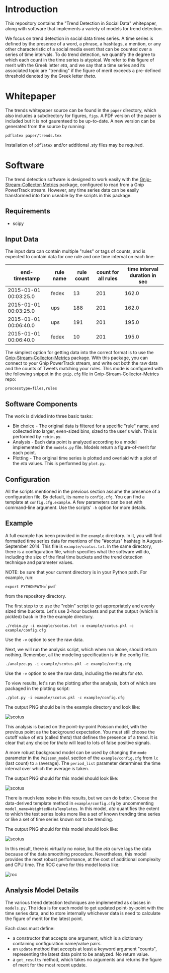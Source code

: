 # Introduction

This repository contains the "Trend Detection in Social Data" whitepaper,
along with software that implements a variety of models for trend detection.

We focus on trend detection in social data times series. A time series is
defined by the presence of a word, a phrase, a hashtags, a mention, or any
other characteristic of a social media event that can be counted over a
series of time intervals. To do trend detection, we quantify 
the degree to which each count in the time series is atypical. We refer to
this figure of merit with the Greek letter *eta*, and we say that a 
time series and its associated topic are "trending" if the figure of merit
exceeds a pre-defined threshold denoted by the Greek letter *theta*. 

# Whitepaper

The trends whitepaper source can be found in the `paper` directory, which
also includes a subdirectory for figures, `figs`. A PDF version of the 
paper is included but it is not gaurenteed to be up-to-date. A new version can
be generated from the source by running:

`pdflatex paper/trends.tex`

Installation of `pdflatex` and/or additional .sty files may be required.

# Software

The trend detection software is designed to work easily with 
the [Gnip-Stream-Collector-Metrics](https://github.com/DrSkippy/Gnip-Stream-Collector-Metrics) package, 
configured to read
from a Gnip PowerTrack stream. However, any time series data can be easily
transformed into form useable by the scripts in this package. 

## Requirements

* scipy

## Input Data

The input data can contain multiple "rules" or tags of counts, and is expected to contain data 
for one rule and one time interval on each line:

| end-timestamp | rule name | rule count | count for all rules | time interval duration in sec |
| ------------------- | --------- | ---------- | ------------------- | ------------------------- |
| 2015-01-01 00:03:25.0  | fedex | 13 | 201 | 162.0 |
| 2015-01-01 00:03:25.0  | ups | 188 | 201 | 162.0 |
|2015-01-01 00:06:40.0| ups| 191| 201| 195.0 |
|2015-01-01 00:06:40.0| fedex| 10| 201| 195.0 |

The simplest option for getting data into the correct format is to use
the [Gnip-Stream-Collector-Metrics](https://github.com/DrSkippy/Gnip-Stream-Collector-Metrics) package. 
With this package, you can connect to your Gnip PowerTrack stream, 
and write out both the raw data and the counts of Tweets matching your rules.
This mode is configured with the following snippet in the `gnip.cfg` file 
in Gnip-Stream-Collector-Metrics repo:

`processtype=files,rules`


## Software Components

The work is divided into three basic tasks:

* Bin choice - The original data is filtered for a specific "rule" name, and 
collected into larger, even-sized bins, sized to the user's wish. 
This is performed by `rebin.py`. 
* Analysis - Each data point is analyzed according to a model implemented in
the `models.py` file. Models return a figure-of-merit for each point.
* Plotting - The original time series is plotted and overlaid with a plot of the *eta* values. 
This is performed by `plot.py`. 

## Configuration

All the scripts mentioned in the previous section assume the presence of a configuration
file. By default, its name is `config.cfg`. You can find a template at `config.cfg.example`.
A few parameters can be set with command-line argument. Use the scripts' `-h` option
for more details.

## Example

A full example has been provided in the `example` directory. In it, you will find
formatted time series data for mentions of the "#scotus" hashtag in August-September 2014.
This file is `example/scotus.txt`. In the same directory, there is a configuration file, 
which specifies what the software will do, including the size of the final time buckets 
and the trend detection technique and parameter values.

NOTE: be sure that your current directory is in your Python path. For example, run:

``export PYTHONPATH=`pwd` `` 

from the repository directory.

The first step to to use the "rebin" script to get appropriately and evenly sized time buckets.
Let's use 2-hour buckets and put the output (which is pickled) back in the the example directory.

`./rebin.py -i example/scotus.txt -o example/scotus.pkl -c example/config.cfg`

Use the `-v` option to see the raw data.

Next, we will run the analysis script, which when run alone, should return nothing.
Remember, all the modeling specification is in the config file.

`./analyze.py -i example/scotus.pkl -c example/config.cfg`

Use the `-v` option to see the raw data, including the results for *eta*. 

To view results, let's run the plotting after the analysis, both of which 
are packaged in the plotting script:

`./plot.py -i example/scotus.pkl -c example/config.cfg` 

The output PNG should be in the example directory and look like:

![scotus](https://github.com/jeffakolb/Gnip-Trend-Detection/blob/master/example/scotus.png?raw=true) 

This analysis is based on the point-by-point Poisson model, with the previous point 
as the background expectation. You must still choose the cutoff value of *eta* (called *theta*)
that defines the presence of a trend. It is clear that any choice for *theta* will lead to
lots of false positive signals.

A more robust background model can be used by changing the `mode` parameter in the `Poisson_model`
section of the `example/config.cfg` from `lc` (last count) to `a` (average). The `period_list`
parameter determines the time interval over which the average is taken.  

The output PNG should for this model should look like:

![scotus](https://github.com/jeffakolb/Gnip-Trend-Detection/blob/master/example/scotus_averaged.png?raw=true) 

There is much less noise in this results, but we can do better. Choose the data-derived template method
in `example/config.cfg` by uncommenting `model_name=WeightedDataTemplates`. In this model, *eta* quantifies the
extent to which the test series looks more like a set of known trending time series or like a set of
time series known _not_ to be trending. 

The output PNG should for this model should look like:

![scotus](https://github.com/jeffakolb/Gnip-Trend-Detection/blob/master/example/scotus_data.png?raw=true) 

In this result, there is virtually no noise, but the *eta* curve lags the data because of the data
smoothing procedure. Nevertheless, this model provides the most robust performance, at the cost
of additional complexity and CPU time. The ROC curve for this model looks like:

![roc](https://github.com/jeffakolb/Gnip-Trend-Detection/blob/master/example/roc.png?raw=true)  


## Analysis Model Details

The various trend detection techniques are implemented as classes in `models.py`.
The idea is for each model to get updated point-by-point with the time series data,
and to store internally whichever data is need to calculate the figure of merit for
the latest point.

Each class must define:

*  a constructor that accepts one argument, which is a dictionary containing 
configuration name/value pairs. 
*  an `update` method that accepts at least a keyword argument "counts",
representing the latest data point to be analyzed. No return value.
*  a `get_results` method, which takes no arguments and returns
the figure of merit for the most recent update. 
